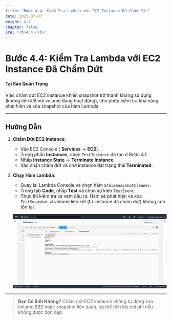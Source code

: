 ```yaml
---
title: "Bước 4.4: Kiểm Tra Lambda với EC2 Instance Đã Chấm Dứt"
date: 2025-07-07
weight: 4.4
chapter: false
pre: "<b>4.4 </b>"
---
```


# Bước 4.4: Kiểm Tra Lambda với EC2 Instance Đã Chấm Dứt

#### Tại Sao Quan Trọng

Việc chấm dứt EC2 instance khiến snapshot trở thành không sử dụng (không liên kết với volume đang hoạt động), cho phép kiểm tra khả năng phát hiện và xóa snapshot của hàm Lambda.

---

## Hướng Dẫn

1. **Chấm Dứt EC2 Instance**:
   - Vào EC2 Console ( **Services** → **EC2**).
   - Trong phần **Instances**, chọn `TestInstance` đã tạo ở Bước 4.1.
   - Nhấp **Instance State** → **Terminate Instance**.
   - Xác nhận chấm dứt và chờ instance đạt trạng thái **Terminated**.

2. **Chạy Hàm Lambda**:
   - Quay lại Lambda Console và chọn hàm `StaleSnapshotCleaner`.
   - Trong tab **Code**, nhấp **Test** và chọn sự kiện `TestEvent`.
   - Thực thi kiểm tra và xem đầu ra. Hàm sẽ phát hiện và xóa `TestSnapshot` vì volume liên kết (từ instance đã chấm dứt) không còn tồn tại.

   ![Đầu Ra Xóa Lambda](../images/lambda_deletion_output.png?featherlight=false&width=90pc)

---

> **Bạn Có Biết Không?** Chấm dứt EC2 instance không tự động xóa volume EBS hoặc snapshot liên quan, có thể tích lũy chi phí nếu không được dọn dẹp.